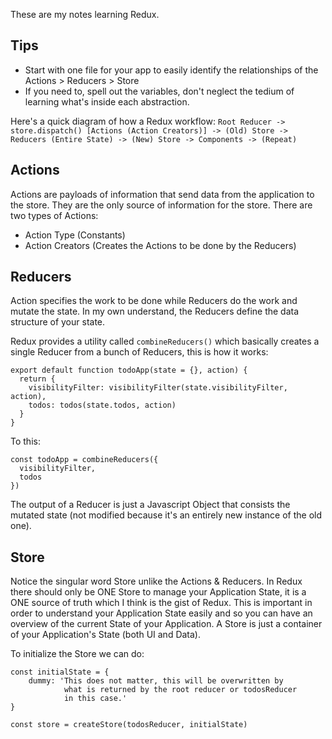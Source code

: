 These are my notes learning Redux.

## Tips
- Start with one file for your app to easily identify the relationships of the Actions > Reducers > Store
- If you need to, spell out the variables, don't neglect the tedium of learning what's inside each abstraction.

Here's a quick diagram of how a Redux workflow:
`Root Reducer -> store.dispatch() [Actions (Action Creators)] -> (Old) Store -> Reducers (Entire State) -> (New) Store -> Components -> (Repeat)`

## Actions
Actions are payloads of information that send data from the application to the store. They are the only source of information for the store. There are two types of Actions:  
- Action Type (Constants)  
- Action Creators (Creates the Actions to be done by the Reducers)

## Reducers
Action specifies the work to be done while Reducers do the work and mutate the state. In my own understand, the Reducers define the data structure of your state. 

Redux provides a utility called `combineReducers()` which basically creates a single Reducer from a bunch of Reducers, this is how it works:

```
export default function todoApp(state = {}, action) {
  return {
    visibilityFilter: visibilityFilter(state.visibilityFilter, action),
    todos: todos(state.todos, action)
  }
}
```
To this:
```
const todoApp = combineReducers({
  visibilityFilter,
  todos
})
```
The output of a Reducer is just a Javascript Object that consists the mutated state (not modified because it's an entirely new instance of the old one).

## Store
Notice the singular word Store unlike the Actions & Reducers. In Redux there should only be ONE Store to manage your Application State, it is a ONE source of truth which I think is the gist of Redux. This is important in order to understand your Application State easily and so you can have an overview of the current State of your Application. A Store is just a container of your Application's State (both UI and Data).

To initialize the Store we can do:

```
const initialState = {
	dummy: 'This does not matter, this will be overwritten by
			what is returned by the root reducer or todosReducer 
			in this case.'
}

const store = createStore(todosReducer, initialState)
```

